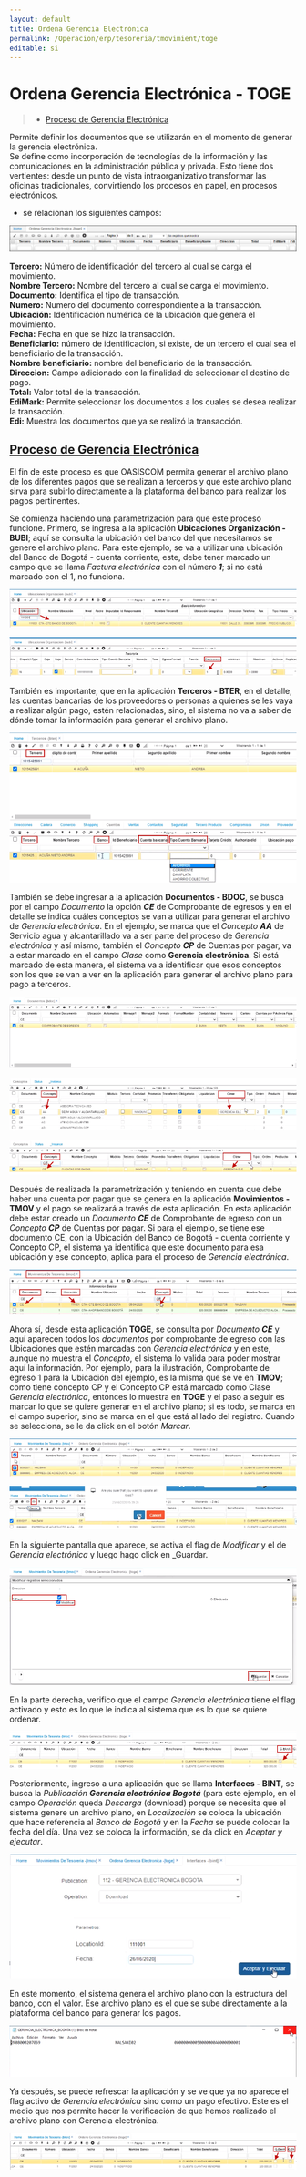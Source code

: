 ```yaml
---
layout: default
title: Ordena Gerencia Electrónica
permalink: /Operacion/erp/tesoreria/tmovimient/toge
editable: si
---
```


# Ordena Gerencia Electrónica - TOGE  

>+ [Proceso de Gerencia Electrónica](http://docs.oasiscom.com/Operacion/erp/tesoreria/tmovimient/toge#proceso-de-gerencia-electrónica)

Permite definir los documentos que se utilizarán en el momento de generar la gerencia electrónica.  
Se define como incorporación de tecnologías de la información y las comunicaciones en la administración pública y privada. Esto tiene dos vertientes: desde un punto de vista intraorganizativo transformar las oficinas tradicionales, convirtiendo los procesos en papel, en procesos electrónicos.

* se relacionan los siguientes campos:

![](TOGE.png)


**Tercero:** Número de identificación del tercero al cual se carga el movimiento.  
**Nombre Tercero:** Nombre del tercero al cual se carga el movimiento.  
**Documento:** Identifica el tipo de transacción.  
**Numero:** Numero del documento correspondiente a la transacción.  
**Ubicación:** Identificación numérica de la ubicación que genera el movimiento.  
**Fecha:** Fecha en que se hizo la transacción.  
**Beneficiario:** número de identificación, si existe, de un tercero el cual sea el beneficiario de la transacción.  
**Nombre beneficiario:** nombre del beneficiario de la transacción.  
**Direccion:** Campo adicionado con la finalidad de seleccionar el destino de pago.  
**Total:** Valor total de la transacción.  
**EdiMark:** Permite seleccionar los documentos a los cuales se desea realizar la transacción.  
**Edi:** Muestra los documentos que ya se realizó la transacción. 


## [Proceso de Gerencia Electrónica](http://docs.oasiscom.com/Operacion/erp/tesoreria/tmovimient/toge#proceso-de-gerencia-electrónica)  

El fin de este proceso es que OASISCOM permita generar el archivo plano de los diferentes pagos que se realizan a terceros y que este archivo plano sirva para subirlo directamente a la plataforma del banco para realizar los pagos pertinentes.  

Se comienza haciendo una parametrización para que este proceso funcione.  Primero, se ingresa a la aplicación **Ubicaciones Organización - BUBI**; aquí se consulta la ubicación del banco del que necesitamos se genere el archivo plano.  Para este ejemplo, se va a utilizar una ubicación del Banco de Bogotá - cuenta corriente, este, debe tener marcado un campo que se llama _Factura electrónica_ con el número **_1_**; si no está marcado con el 1, no funciona.    

![](TOGE1.png)  

![](TOGE2.png)  

También es importante, que en la aplicación **Terceros - BTER**, en el detalle, las cuentas bancarias de los proveedores o personas a quienes se les vaya a realizar algún pago, estén relacionadas, sino, el sistema no va a saber de dónde tomar la información para generar el archivo plano.    

![](TOGE3.png)  

También se debe ingresar a la aplicación **Documentos - BDOC**, se busca por el campo _Documento_ la opción **_CE_** de Comprobante de egresos y en el detalle se indica cuáles conceptos se van a utilizar para generar el archivo de _Gerencia electrónica_.  En el ejemplo, se marca que el _Concepto_ **_AA_** de Servicio agua y alcantarillado va a ser parte del proceso de _Gerencia electrónica_ y así mismo, también el _Concepto_ **_CP_** de Cuentas por pagar, va a estar marcado en el campo _Clase_ como **Gerencia electrónica**.  Si está marcado de esta manera, el sistema va a identificar que esos conceptos son los que se van a ver en la aplicación para generar el archivo plano para pago a terceros.  

![](TOGE4.png)  

![](TOGE5.png)  

![](TOGE6.png)  

Después de realizada la parametrización y teniendo en cuenta que debe haber una cuenta por pagar que se genera en la aplicación **Movimientos - TMOV** y el pago se realizará a través de esta aplicación.  En esta aplicación debe estar creado un _Documento_ **_CE_** de Comprobante de egreso con un _Concepto_ **_CP_** de Cuentas por pagar.  Si para el ejemplo, se tiene ese documento CE, con la Ubicación del Banco de Bogotá - cuenta corriente y Concepto CP, el sistema ya identifica que este documento para esa ubicación y ese concepto, aplica para el proceso de _Gerencia electrónica_.  

![](TOGE7.png)  

Ahora sí, desde esta aplicación **TOGE**, se consulta por _Documento_ **_CE_** y aquí aparecen todos los _documentos_ por comprobante de egreso con las Ubicaciones que estén marcadas con _Gerencia electrónica_ y en este, aunque no muestra el _Concepto_, el sistema lo valida para poder mostrar aquí la información.  Por ejemplo, para la ilustración, Comprobante de egreso 1 para la Ubicación del ejemplo, es la misma que se ve en **TMOV**; como tiene concepto CP y el Concepto CP está marcado como Clase _Gerencia electrónica_, entonces lo muestra en **TOGE** y el paso a seguir es marcar lo que se quiere generar en el archivo plano; si es todo, se marca en el campo superior, sino se marca en el que está al lado del registro.  Cuando se selecciona, se le da click en el botón _Marcar_.  

![](TOGE8.png)  

![](TOGE9.png)  

En la siguiente pantalla que aparece, se activa el flag de _Modificar_ y el de _Gerencia electrónica_ y luego hago click en _Guardar.  

![](TOGE10.png)  

En la parte derecha, verifico que el campo _Gerencia electrónica_ tiene el flag activado y esto es lo que le indica al sistema que es lo que se quiere ordenar.  

![](TOGE11.png)  

Posteriormente, ingreso a una aplicación que se llama **Interfaces - BINT**, se busca la _Publicación_ **_Gerencia electrónica Bogotá_** (para este ejemplo, en el campo _Operación_ queda _Descarga_ (download) porque se necesita que el sistema genere un archivo plano, en _Localización_ se coloca la ubicación que hace referencia al _Banco de Bogotá_ y en la _Fecha_ se puede colocar la fecha del día.  Una vez se coloca la información, se da click en _Aceptar y ejecutar_.

![](TOGE12.png)  

En este momento, el sistema genera el archivo plano con la estructura del banco, con el valor.  Ese archivo plano es el que se sube directamente a la plataforma del banco para generar los pagos.  

![](TOGE13.png)  


Ya después, se puede refrescar la aplicación y se ve que ya no aparece el flag activo de _Gerencia electrónica_ sino como un pago efectivo.  Este es el medio que nos permite hacer la verificación de que hemos realizado el archivo plano con Gerencia electrónica.  

![](TOGE14.png)





























